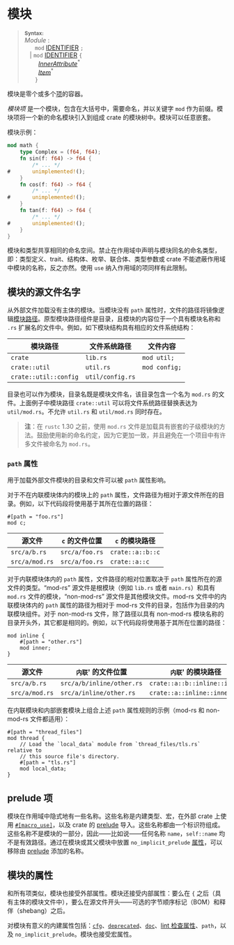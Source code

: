 # 模块

> **<sup>Syntax:</sup>**\
> _Module_ :\
> &nbsp;&nbsp; &nbsp;&nbsp; `mod` [IDENTIFIER] `;`\
> &nbsp;&nbsp; | `mod` [IDENTIFIER] `{`\
> &nbsp;&nbsp; &nbsp;&nbsp;&nbsp;&nbsp; [_InnerAttribute_]<sup>\*</sup>\
> &nbsp;&nbsp; &nbsp;&nbsp;&nbsp;&nbsp; [_Item_]<sup>\*</sup>\
> &nbsp;&nbsp; &nbsp;&nbsp; `}`

模块是零个或多个[项][items]的容器。

*模块项* 是一个模块，包含在大括号中，需要命名，并以关键字 `mod` 作为前缀。模块项将一个新的命名模块引入到组成 crate 的模块树中。模块可以任意嵌套。

模块示例：

```rust
mod math {
    type Complex = (f64, f64);
    fn sin(f: f64) -> f64 {
        /* ... */
#       unimplemented!();
    }
    fn cos(f: f64) -> f64 {
        /* ... */
#       unimplemented!();
    }
    fn tan(f: f64) -> f64 {
        /* ... */
#       unimplemented!();
    }
}
```

模块和类型共享相同的命名空间。禁止在作用域中声明与模块同名的命名类型，即：类型定义、trait、结构体、枚举、联合体、类型参数或 crate 不能遮蔽作用域中模块的名称，反之亦然。使用 `use` 纳入作用域的项同样有此限制。

## 模块的源文件名字

从外部文件加载没有主体的模块。当模块没有 `path` 属性时，文件的路径将镜像逻辑[模块路径][module
path]。原型模块路径组件是目录，且模块的内容位于一个具有模块名称和 `.rs` 扩展名的文件中。例如，如下模块结构具有相应的文件系统结构：

模块路径                   | 文件系统路径      | 文件内容
------------------------- | ---------------  | -------------
`crate`                   | `lib.rs`         | `mod util;`
`crate::util`             | `util.rs`        | `mod config;`
`crate::util::config`     | `util/config.rs` |

目录也可以作为模块，目录名既是模块文件名，该目录包含一个名为 `mod.rs` 的文件。上面例子中模块路径 `crate::util` 可以将文件系统路径替换表达为 `util/mod.rs`。不允许 `util.rs` 和 `util/mod.rs` 同时存在。

> **注**：在 `rustc` 1.30 之前，使用 `mod.rs` 文件是加载具有嵌套的子级模块的方法。鼓励使用新的命名约定，因为它更加一致，并且避免在一个项目中有许多文件被命名为 `mod.rs`。

### `path` 属性

用于加载外部文件模块的目录和文件可以被 `path` 属性影响。

对于不在内联模块体内的模块上的 `path` 属性，文件路径为相对于源文件所在的目录。例如，以下代码段将使用基于其所在位置的路径：

<!-- ignore: requires external files -->
```rust,ignore
#[path = "foo.rs"]
mod c;
```

源文件    | `c` 的文件位置 | `c` 的模块路径
-------------- | ------------------- | ----------------------
`src/a/b.rs`   | `src/a/foo.rs`      | `crate::a::b::c`
`src/a/mod.rs` | `src/a/foo.rs`      | `crate::a::c`

对于内联模块体内的 `path` 属性，文件路径的相对位置取决于 `path` 属性所在的源文件的类型。“mod-rs” 源文件是根模块（例如 `lib.rs` 或者 `main.rs`）和具有 `mod.rs` 文件的模块，“non-mod-rs” 源文件是其他模块文件。mod-rs 文件中的内联模块体内的 `path` 属性的路径为相对于 mod-rs 文件的目录，包括作为目录的内联模块组件。对于 non-mod-rs 文件，除了路径以具有 non-mod-rs 模块名称的目录开头外，其它都是相同的。例如，以下代码段将使用基于其所在位置的路径：

<!-- ignore: requires external files -->
```rust,ignore
mod inline {
    #[path = "other.rs"]
    mod inner;
}
```

源文件    | `内联`' 的文件位置   | `内联`' 的模块路径
-------------- | --------------------------| ----------------------------
`src/a/b.rs`   | `src/a/b/inline/other.rs` | `crate::a::b::inline::inner`
`src/a/mod.rs` | `src/a/inline/other.rs`   | `crate::a::inline::inner`

在内联模块和内部嵌套模块上组合上述 `path` 属性规则的示例（mod-rs 和 non-mod-rs 文件都适用）：

<!-- ignore: requires external files -->
```rust,ignore
#[path = "thread_files"]
mod thread {
    // Load the `local_data` module from `thread_files/tls.rs` relative to
    // this source file's directory.
    #[path = "tls.rs"]
    mod local_data;
}
```

## prelude 项

模块在作用域中隐式地有一些名称。这些名称是内建类型、宏，在外部 crate 上使用 [`#[macro_use]`][macro_use]，以及 crate 的 [prelude] 导入。这些名称都由一个标识符组成。这些名称不是模块的一部分，因此——比如说——任何名称 `name`，`self::name` 均不是有效路径。通过在模块或其父模块中放置 `no_implicit_prelude` [属性][attribute]，可以移除由 [prelude] 添加的名称。

## 模块的属性

和所有项类似，模块也接受外部属性。模块还接受内部属性：要么在 `{` 之后（具有主体的模块文件中），要么在源文件开头——可选的字节顺序标记（BOM）和释伴（shebang）之后。

对模块有意义的内建属性包括：[`cfg`]、[`deprecated`]、[`doc`]、[lint 检查属性][the lint check attributes]、`path`，以及 `no_implicit_prelude`。模块也接受宏属性。

[_InnerAttribute_]: ../attributes.md
[_Item_]: ../items.md
[macro_use]: ../macros-by-example.md#the-macro_use-attribute
[`cfg`]: ../conditional-compilation.md
[`deprecated`]: ../attributes/diagnostics.md#the-deprecated-attribute
[`doc`]: ../../rustdoc/the-doc-attribute.html
[IDENTIFIER]: ../identifiers.md
[attribute]: ../attributes.md
[items]: ../items.md
[module path]: ../paths.md
[prelude]: ../crates-and-source-files.md#preludes-and-no_std
[the lint check attributes]: ../attributes/diagnostics.md#lint-check-attributes

<script>
(function() {
    var fragments = {
        "#prelude-items": "../names/preludes.html",
    };
    var target = fragments[window.location.hash];
    if (target) {
        var url = window.location.toString();
        var base = url.substring(0, url.lastIndexOf('/'));
        window.location.replace(base + "/" + target);
    }
})();
</script>
